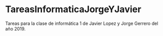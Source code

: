 # TareasInformaticaJorgeYJavier
Tareas para la clase de informática 1 de Javier Lopez y Jorge Gerrero del año 2019.
